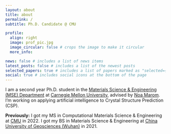 ```yaml
---
layout: about
title: about
permalink: /
subtitle: Ph.D. Candidate @ CMU

profile:
  align: right
  image: prof_pic.jpg
  image_circular: false # crops the image to make it circular
  more_info:

news: false # includes a list of news items
latest_posts: false # includes a list of the newest posts
selected_papers: true # includes a list of papers marked as "selected={true}"
social: true # includes social icons at the bottom of the page
---
```


I am a second year Ph.D. student in the [Materials Science & Engineering (MSE) Department](https://mse.engineering.cmu.edu/) at [Carnegie Mellon University](https://www.cmu.edu/), advised by [Noa Marom](https://www.noamarom.com/). I’m working on applying artificial intelligence to Crystal Structure Prediction (CSP).

**Previously:** I got my MS in Computational Materials Science & Engineering at [CMU](https://www.cmu.edu/) in 2022. I got my BS in Materials Science & Engineering at [China University of Geosciences (Wuhan)](https://en.cug.edu.cn/) in 2021.
